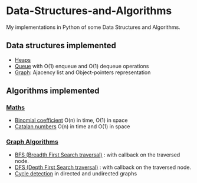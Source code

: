 # Data-Structures-and-Algorithms
My implementations in Python of some Data Structures and Algorithms.

##  Data structures implemented
* [Heaps](./DataStructures/Heap.py)
* [Queue](./DataStructures/Queue.py) with O(1) enqueue and O(1) dequeue operations
* [Graph](./DataStructures/Graph.py): Ajacency list and Object-pointers representation

## Algorithms implemented
### [Maths](./Algorithms/Maths.py)
* [Binomial coefficient](https://en.wikipedia.org/wiki/Binomial_coefficient) O(n) in time, O(1) in space
* [Catalan numbers](https://brilliant.org/wiki/catalan-numbers/) O(n) in time and O(1) in space
### [Graph Algorithms](./Algorithms/GraphAlgorithms.py)
* [BFS (Breadth First Search traversal)](https://en.wikipedia.org/wiki/Breadth-first_search) : with callback on the traversed node.
* [DFS (Depth First Search traversal)](https://en.wikipedia.org/wiki/Depth-first_search) : with callback on the traversed node.
* [Cycle detection](https://en.wikipedia.org/wiki/Cycle_(graph_theory)#:~:text=real%20numbers%2C%20etc.-,Cycle%20detection,over%20are%20part%20of%20cycles.) in directed and undirected graphs
